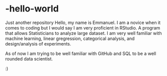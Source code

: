 # -hello-world
Just another repository
Hello, my name is Emmanuel. I am a novice when it comes to coding but I would say I am very proficient in RStudio.
A program that allows Statisticians to analyze large dataset. I am very well familiar with machine learning, linear gregression, categorical analysis, and design/analysis of experiments. 

As of now I am trying to be well familiar with GitHub and SQL to be a well rounded data scientist.

:)
